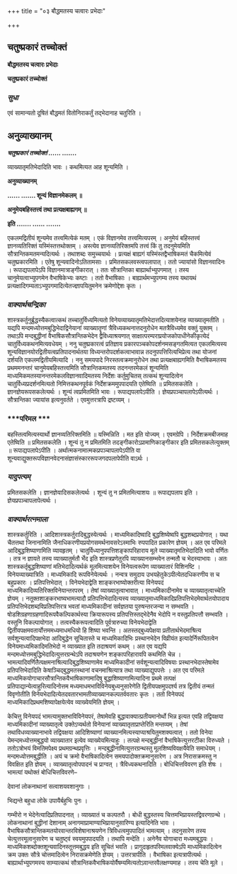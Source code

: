 +++
title = "०३ बौद्धमतस्य चत्वारः प्रभेदाः"

+++


## चतुष्प्रकारं तच्चोक्तं

**बौद्धमतस्य चत्वारः प्रभेदाः**

**चतुष्प्रकारं तच्चोक्तं**

### ***सुधा***

एवं सामान्यतो दूषितं बौद्धमतं वितोनिराकर्तुं तद्भेदानाह चतुरिति ।

## **अनुव्याख्यानम्**

***चतुष्प्रकारं तच्चोक्तं ...... .......***

व्याख्यातृमतिभेदादिति भावः । कथमित्यत आह शून्यमिति ।

**अनुव्याख्यानम्**

**...... ....... शून्यं विज्ञानमेकलम् ॥**

**अनुमेयबहिस्तत्त्वं तथा प्रत्यक्षबाह्यगम् ॥**

**इति ....... ...... .......**

एकलमद्वितीयं शून्यमेव तत्त्वमित्येकं मतम् । एकं विज्ञानमेव तत्त्वमित्यपरम् । अनुमेयं बहिस्तत्त्वं ज्ञानव्यतिरिक्तं यस्मिंस्तत्तथोक्तम् । अस्त्येव ज्ञानव्यतिरिक्तमपि तत्त्वं किं तु तदनुमेयमिति सौत्रान्तिकमतमन्यदित्यर्थः । तथाशब्दः समुच्चयार्थः । प्रत्यक्षं बाह्यगं यस्मिंस्तद्वैभाषिकमतं चैकमित्येवं चतुष्प्रकारमिति । एतेषु शून्यवादिनोऽतितामसाः । प्रमितसकलवस्त्वपलापात् । ततो ज्यायांसो विज्ञानवादिनः । रूपाद्यपलापेऽपि विज्ञानमात्राङ्गीकारात् । ततः सौत्रान्तिका बाह्यार्थाभ्युपगमात् । तस्य चानुमेयत्वाभ्युपगमेन वैभाषिकेभ्यः कष्टाः । ततो वैभाषिकाः । बाह्यार्थमभ्युपगम्य तस्य यथायथं प्रत्यक्षादिगम्यताऽभ्युपगमादित्येतज्ज्ञापयितुमनेन क्रमेणोद्देशः कृतः ।

### ***वाक्यार्थचन्द्रिका***

शास्त्रकर्तुनुर्ब्रुद्धस्यैकत्वात्कथं तच्चातुर्विध्यमित्यतो विनेयव्याख्यातृमतिभेदात्तदित्याशयेनाह व्याख्यातृमतीति । यद्यपि मन्दमध्योत्तमबुद्धिभेदाद्विनेयानां व्याख्यातॄणां त्रैविध्यकथनात्तदनुरोधेन मतत्रैविध्यमेव वक्तुं युक्तम् । तथाऽपि मन्दबुद्धीनां वैभाषिकसौत्रान्तिकभेदेन द्वैविध्याश्रयणात् साक्षात्परम्पराप्रयोजकोपाधीनेकीकृत्येदं चातुर्विध्यकथनमित्यवधेयम् । ननु चतुष्प्रकारत्वं प्रतिज्ञाय प्रकारपञ्चकोपदर्शनमसङ्गतमित्यत एकलमित्यस्य शून्यविज्ञानयोरद्वितीयत्वप्रतिपादनार्थतया विध्यन्तरोपदर्शकत्वाभावान्न तदनुपपत्तिरित्यभिप्रेत्य तथा योजनां दर्शयति एकलमद्वितीयमित्यादि । ननु समयपादे निरस्तत्वक्रमानुरोधेन तथा प्रत्यक्षबाह्यगमिति वैभाषिकमतस्य प्रथममनन्तरं चानुमेयबहिस्तत्त्वमिति सौत्रान्तिकमतस्य तदनन्तरमेकलं शून्यमिति माध्यमिकमतस्यानन्तरमेकलविज्ञानवादिमतस्य निर्देशः कर्तुमुचितस् तत्कथं शून्यादित्वेन चातुर्विध्यप्रदर्शनमित्यतो निमित्तकथनपूर्वकं निर्देशक्रममुपपादयति एतेष्विति ॥ प्रमितसकलेति । ज्ञानज्ञेयरूपसकलेत्यर्थः । शून्यं त्वप्रमितमिति भावः । रूपाद्यपलापेऽपीति । ज्ञेयप्रपञ्चापलापेऽपीत्यर्थः । सौत्रान्तिका ज्यायांस इत्यनुवर्तते । एवमुत्तरत्रापि द्रष्टव्यम् ।

### ***परिमल ***

बहस्तित्वमित्यस्यार्थो ज्ञानव्यतिरिक्तमिति ॥ यस्मिन्निति । मत इति योज्यम् । एवमग्रेपि । निर्देशक्रमबीजमाह एतेष्विति ॥ प्रमितसकलेति । शून्यं तु न प्रमितमिति तदङ्गीकारोऽप्रामाणिकाङ्गीकार इति प्रमितसकलेत्युक्तम् ॥ रूपाद्यपलापेऽपीति । अर्थात्मकनामात्मकप्रपञ्चापलापेऽपीति वा शून्यवाद्युक्तरूपविज्ञानवेदनासंज्ञासंस्काररूपजगदपलापेपीति वाऽर्थः ।

### ***यादुपत्यम्***

प्रमितसकलेति । ज्ञानज्ञेयादिसकलेत्यर्थः । शून्यं तु न प्रमितमित्याशयः ॥ रूपाद्यपलाप इति । ज्ञेयप्रपञ्चापलापेत्यर्थः ।

### ***वाक्यार्थरत्नमाला***

शास्त्रकर्तुरिति । आदिशास्त्रकर्तुरादिबुद्धस्येत्यर्थः । माध्यमिकादिष्वादि बुद्धशिष्येष्वपि बुद्धशब्दप्रयोगात् । यथा चैतत्तथा जिनानामिति जैनाधिकरणीयप्रयोगसमर्थनावसरेऽस्माभिः रुपपादित प्रकारेण ज्ञेयम् । अत एव परिमले आदिबुद्धशिष्याणामिति व्यावहृतम् । चातुर्विध्यानुपपत्तिशङ्कापरिहाराय मूले व्याख्यातृमतिभेदादिति भावो वर्णितः । तत्र न ज्ञायते तस्य व्याख्यातुर्मतौ र्भेद इति शास्त्रप्रणेतुरपि व्याख्यानसम्भवेन तन्मतौ च भेदस्याभावः । अतः शास्त्रकर्तृबुद्धशिष्याणां मतिभेदादित्यर्थकं मूलमित्याशयेन विनेयत्वरूपेण व्याख्यातारं विशिनष्टि । विनेयव्याख्यात्रिति । माध्यमिकादि रूपविनेयेत्यर्थः । नन्वत्र समुदाय उभयहेतुकेऽपीत्येतदधिकरणीय स च बहुप्रकारः । प्रतिपत्तिभेदात् । विनेयभेदाद्वेति शाङ्करभाष्योक्तरीत्या विनेयपदं माध्यमिकादिव्यतिरिक्तविनेयान्तरपरम् । तेषां व्याख्यातृत्वाभावात् । माध्यमिकादीनामेव च व्याख्यातृत्वाच्चेति ज्ञेयम् । नतूक्तशाङ्करभाष्यभामत्यादौ प्रतिपत्तिभेदादित्यस्य व्याख्यातृमाध्यमिकादिप्रतिपत्तिभेदमेवार्थतयोपादाय प्रतिपत्तिभेदशब्दविप्रतिपत्तिरत्र भवतां माध्यमिकादीनां सर्वज्ञतया पुरुषन्तरजन्या न सम्भवति । षोडशिग्रहणाग्रहणादिरूपवैकल्पिकार्थस्या क्रियारूपस्य प्रतिपत्तिस्तद्भेदेनैव भेदोपि न वस्तुप्रतिपत्तौ सम्भवति । वस्तुनि विकल्पायोगात् । तत्वस्यैकरूपत्वादिति पूर्वत्रारुच्या विनेयभेदाद्वेति द्वितीयपक्षमवतार्योत्तममध्यमाधमधियो हि शिष्या भवन्ति । अतस्तद्बुध्यपेक्षया प्रतीतार्थभेदमाश्रित्य सर्वशून्यत्वादिपक्षभेदा आदिबुद्धेन सूचितास्ते च माध्यमिकादिभिः प्रस्थानभेदेन विव्रीयंत इत्यादेर्निरूपितत्वेन विनेयमाध्यमिकादिमतिभेदो न व्याख्यात इति तदाश्रयणं कथम् । अत एव यद्यपि मन्दमध्योत्तमबुद्धिभेदादित्युत्तरग्रन्थेऽपि तदाश्रयणेन शङ्कापरिहारावपि कथमिति चेन्न । भामत्यादिवर्णितैत्पक्षमनाश्रित्यादिबुद्धशिष्याणामेव माध्यमिकादीनां सर्वशून्यत्वादिविषयाः प्रस्थानभेदास्तेषामेव प्रतिपत्तिभेदादिति केषाञ्चिद्बुद्धमतस्थानां वचनमाश्रित्यात्र तथा व्याख्याद्युपपत्तेः । अत एव परिमले माध्यमिकयोगाचारसौत्रान्तिकवैभाषिकाणामादिषु बुद्धाशिष्याणामित्यादिना प्रथमे तत्पक्षं प्रतिपाद्यान्येत्वाहुरित्यादिनोत्तम मध्यमाधमभाविविनेयबुध्यनुसारेणेति द्वितीयपक्षमुपदर्श्य तत्र द्वितीयं तन्मतं विवृणोतीति विनेयभेदादित्येतदवतारभामतीव्याख्यानकल्पतर्ववतारः कृतः । ततो विनेयपदं माध्यमिकादिप्रथमशिष्यापेक्षयेत्येव व्याख्येयमिति ज्ञेयम् ।

केचित्तु विनेयपदं भामत्यामुक्तभाविविनेयपरं, तेषामेवहि बुद्धावाक्यात्प्रतीयमानोर्थो भिन्न इत्यत एवहि तद्विवक्षया माध्यमिकादीनां व्याख्यातृत्वे उक्तेऽप्यर्थतो विनेयानां व्याख्यातृताप्राप्तेरिति मन्तव्यम् । तेषां तथाविधव्याख्यानाभावे तद्विवक्षया आदिशिष्याणां व्याख्यानमित्यस्याप्याश्रयितुमशक्यत्वात् । ततो विनेया येमन्दमध्योत्तमबुद्धयो व्याख्यातार इत्येव व्याख्येयमित्याहुः । तत्पक्षे मन्दबुद्धीनां वैभाषिकेत्युत्तरटीका विरुध्यते । ततोऽत्रोभयं विमतिमपेक्ष्य प्रथमग्रन्थप्रवृत्तिः । मन्दबुद्धीनामित्युत्तरग्रन्थस्तु मूलशिष्यविवक्षयैवेति समाधेयम् । मन्दमध्योत्तमबुद्धीति । अयं च क्रमो वैभाषिकादित्वेन समयपादोक्तक्रमानुसारेण । अत्र निरासक्रमस्तु न विवक्षित इति ज्ञेयम् । व्याख्यातृत्वोपपादनं च प्राग्वत् । त्रैविध्यकथनादिति । बोधिचित्तविवरण इति शेषः । भामत्यां यथोक्तं बोधिचित्तविवरणे–

देवानां लोकनाथानां सत्वाशयवशानुगाः ।

भिद्यन्ते बहुधा लोके उपायैर्बहुभिः पुनः ।

गम्भीरो न भेदेनेत्यादिप्रतिपादनात् । व्याख्यातं च कल्पतरौ । बोधी बुद्धस्तस्य चित्तमभिप्रायस्तद्विवरणग्रन्थे । लोकनाथानां बुद्धीनां देशानाम् अनागमाप्रामाण्याभिप्रायानुसारिण्य इत्यादिनेति भावः । वैभाषिकसौत्रान्तिकमतयोरवान्तरविशेषानाश्रयणेन त्रिविधत्वमुपपादितं भामत्याम् । तदनुसारेण तस्य चेत्युत्तरमूलानुसारेण च चतुष्ट्वं स्वयमुपपादयति । तथापि मन्देति । अनेनैव योगाचारा मध्यमबुद्धयः । माध्यमिकशब्दोक्तशून्यवादिनस्तूत्तमबुद्धय इति सूचितं भवति । प्रागुदाहृतपरिमलवाक्येऽपि माध्यमिकादित्वेन क्रम उक्तः सौत्रे चोत्तमादित्वेन निरासक्रमेणेति ज्ञेयम् । उत्तरत्रापीति । वैभाषिका इत्यत्रापीत्यर्थः । बाह्यार्थाभ्युपगमस्य साम्यात्कथं सौत्रान्तिकवैभाषिकयोर्वैषम्यमित्यतोऽवान्तरवैलक्षण्यमाह । तस्य चेति मूले ।

